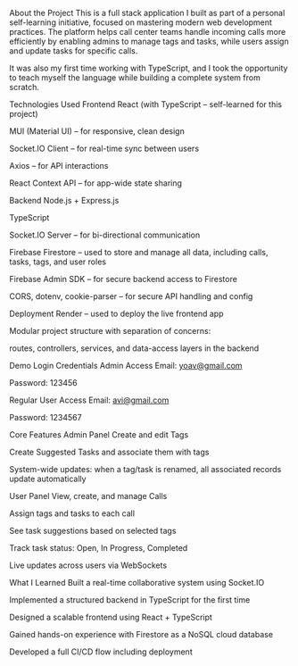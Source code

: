 
About the Project
This is a full stack application I built as part of a personal self-learning initiative, focused on mastering modern web development practices. The platform helps call center teams handle incoming calls more efficiently by enabling admins to manage tags and tasks, while users assign and update tasks for specific calls.

It was also my first time working with TypeScript, and I took the opportunity to teach myself the language while building a complete system from scratch.

Technologies Used
Frontend
React (with TypeScript – self-learned for this project)

MUI (Material UI) – for responsive, clean design

Socket.IO Client – for real-time sync between users

Axios – for API interactions

React Context API – for app-wide state sharing

Backend
Node.js + Express.js

TypeScript

Socket.IO Server – for bi-directional communication

Firebase Firestore – used to store and manage all data, including calls, tasks, tags, and user roles

Firebase Admin SDK – for secure backend access to Firestore

CORS, dotenv, cookie-parser – for secure API handling and config

Deployment
Render – used to deploy the live frontend app

Modular project structure with separation of concerns:

routes, controllers, services, and data-access layers in the backend

Demo Login Credentials
Admin Access
Email: yoav@gmail.com

Password: 123456

Regular User Access
Email: avi@gmail.com

Password: 1234567

Core Features
Admin Panel
Create and edit Tags

Create Suggested Tasks and associate them with tags

System-wide updates: when a tag/task is renamed, all associated records update automatically

User Panel
View, create, and manage Calls

Assign tags and tasks to each call

See task suggestions based on selected tags

Track task status: Open, In Progress, Completed

Live updates across users via WebSockets

What I Learned
Built a real-time collaborative system using Socket.IO

Implemented a structured backend in TypeScript for the first time

Designed a scalable frontend using React + TypeScript

Gained hands-on experience with Firestore as a NoSQL cloud database

Developed a full CI/CD flow including deployment
